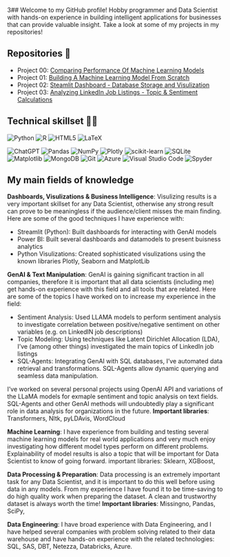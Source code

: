 3## Welcome to my GitHub profile! 
Hobby programmer and Data Scientist with hands-on experience in building intelligent applications for businesses that can provide valuable insight. Take a look at some of my projects in my repositories!

## Repositories 📂
- Project 00: [Comparing Performance Of Machine Learning Models](https://github.com/Er-F/00_Machine-Learning_Model-Comparison) 
- Project 01: [Building A Machine Learning Model From Scratch](https://github.com/Er-F/01_Building-Machine-Learning-Model-From-Scratch)
- Project 02: [Steamlit Dashboard - Database Storage and Visulization](https://github.com/Er-F/01_Project_GenAI)
- Project 03: [Analyzing LinkedIn Job Listings - Topic & Sentiment Calculations](https://github.com/Er-F/02_Project_Analysis)

## Technical skillset 🧑‍💻
![Python](https://img.shields.io/badge/python-3670A0?style=for-the-badge&logo=python&logoColor=ffdd54)
![R](https://img.shields.io/badge/r-%23276DC3.svg?style=for-the-badge&logo=r&logoColor=white)
![HTML5](https://img.shields.io/badge/html5-%23E34F26.svg?style=for-the-badge&logo=html5&logoColor=white)
![LaTeX](https://img.shields.io/badge/latex-%23008080.svg?style=for-the-badge&logo=latex&logoColor=white)

![ChatGPT](https://img.shields.io/badge/chatGPT-74aa9c?style=for-the-badge&logo=openai&logoColor=white)
![Pandas](https://img.shields.io/badge/pandas-%23150458.svg?style=for-the-badge&logo=pandas&logoColor=white)
![NumPy](https://img.shields.io/badge/numpy-%23013243.svg?style=for-the-badge&logo=numpy&logoColor=white)
![Plotly](https://img.shields.io/badge/Plotly-%233F4F75.svg?style=for-the-badge&logo=plotly&logoColor=white)
![scikit-learn](https://img.shields.io/badge/scikit--learn-%23F7931E.svg?style=for-the-badge&logo=scikit-learn&logoColor=white)
![SQLite](https://img.shields.io/badge/sqlite-%2307405e.svg?style=for-the-badge&logo=sqlite&logoColor=white)
![Matplotlib](https://img.shields.io/badge/Matplotlib-%23ffffff.svg?style=for-the-badge&logo=Matplotlib&logoColor=black)
![MongoDB](https://img.shields.io/badge/MongoDB-%234ea94b.svg?style=for-the-badge&logo=mongodb&logoColor=white)
![Git](https://img.shields.io/badge/git-%23F05033.svg?style=for-the-badge&logo=git&logoColor=white)
![Azure](https://img.shields.io/badge/azure-%230072C6.svg?style=for-the-badge&logo=microsoftazure&logoColor=white)
![Visual Studio Code](https://img.shields.io/badge/Visual%20Studio%20Code-0078d7.svg?style=for-the-badge&logo=visual-studio-code&logoColor=white")
![Spyder](https://img.shields.io/badge/Spyder-838485?style=for-the-badge&logo=spyder%20ide&logoColor=maroon)

## My main fields of knowledge   
  
**Dashboards, Visulizations & Business Intelligence**: Visulizing results is a very important skillset for any Data Scientist, otherwise any strong result can prove to be meaningless if the audience/client misses the main finding. Here are some of the good techniques I have experience with: 
- Streamlit (Python): Built dashboards for interacting with GenAI models 
- Power BI: Built several dashboards and datamodels to present buisness analytics 
- Python Visulizations: Created sophisticated visulizations using the known libraries Plotly, Seaborn and MatplotLib 

**GenAI & Text Manipulation**: GenAI is gaining significant traction in all companies, therefore it is important that all data scientists (including me) get hands-on experience with this field and all tools that are related. Here are some of the topics I have worked on to increase my experience in the field: 
- Sentiment Analysis: Used LLAMA models to perform sentiment analysis to investigate correlation between positive/negative sentiment on other variables (e.g. on LinkedIN job descriptions)
- Topic Modeling: Using techniques like Latent Dirichlet Allocation (LDA), I’ve (among other things) investigated the main topics of LinkedIn job listings
- SQL-Agents: Integrating GenAI with SQL databases, I’ve automated data retrieval and transformations. SQL-Agents allow dynamic querying and seamless data manipulation.

I’ve worked on several personal projects using OpenAI API and variations of the LLaMA models for exmaple sentiment and topic analysis on text fields. SQL-Agents and other GenAI methods will undoubtedly play a significant role in data analysis for organizations in the future.
**Important libraries**: Transformers, Nltk, pyLDAvis, WordCloud 
  
**Machine Learning**: I have experience from building and testing several machine learning models for real world applications and very much enjoy investigating how different model types perform on different problems. Explainability of model results is also a topic that will be important for Data Scientist to know of going forward.
important libraries: Sklearn, XGBoost,    
  
**Data Processing & Preparation**: Data processing is an extremely important task for any Data Scientist, and it is important to do this well before using data in any models. From my experience I have found it to be time-saving to do high quality work when preparing the dataset. A clean and trustworthy dataset is always worth the time! **Important libraries**: Missingno, Pandas, SciPy, 

**Data Engineering**: I have broad experience with Data Engineering, and I have helped several companies with problem solving related to their data warehouse and have hands-on experience with the related technologies: SQL, SAS, DBT, Netezza, Databricks, Azure. 
  
<!--- (Un Comment When You have projects to showcase 
<> ## 🚀 Other Projects
<> In addition to my GitHub repositories, I've worked on several other projects:
-->


